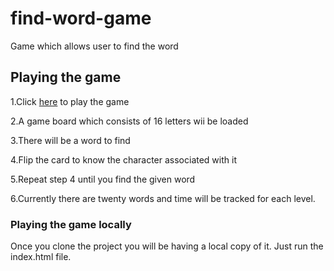 # find-word-game
Game which allows user to find the word

## Playing the game

1.Click [here](https://github.com/MahantheshS/find-word-game) to play the game

2.A game board which consists of 16 letters wii be loaded

3.There will be a word to find

4.Flip the card to know the character associated with it

5.Repeat step 4 until you find the given word

6.Currently there are twenty words and time will be tracked for each level.

### Playing the game locally

Once you clone the project you will be having a local copy of it. Just 
run the index.html file.
